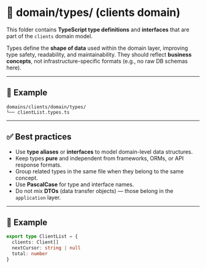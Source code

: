 # 🧠 domain/types/ (clients domain)

This folder contains **TypeScript type definitions** and **interfaces** that are part of the `clients` domain model.

Types define the **shape of data** used within the domain layer, improving type safety, readability, and maintainability.
They should reflect **business concepts**, not infrastructure-specific formats (e.g., no raw DB schemas here).

---

## 📁 Example

```
domains/clients/domain/types/
└── clientList.types.ts
```

---

## ✅ Best practices

- Use **type aliases** or **interfaces** to model domain-level data structures.
- Keep types **pure** and independent from frameworks, ORMs, or API response formats.
- Group related types in the same file when they belong to the same concept.
- Use **PascalCase** for type and interface names.
- Do not mix **DTOs** (data transfer objects) — those belong in the `application` layer.

---

## 🧠 Example

```ts
export type ClientList = {
  clients: Client[]
  nextCursor: string | null
  total: number
}
```